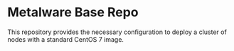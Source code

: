 # Metalware Base Repo
This repository provides the necessary configuration to deploy a cluster of nodes with a standard CentOS 7 image.
